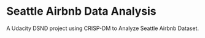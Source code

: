 # Seattle Airbnb Data Analysis
A Udacity DSND project using CRISP-DM to Analyze Seattle Airbnb Dataset.
